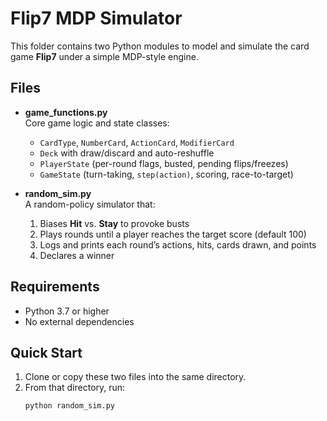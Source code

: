 # Flip7 MDP Simulator

This folder contains two Python modules to model and simulate the card game **Flip7** under a simple MDP-style engine.

## Files

- **game_functions.py**  
  Core game logic and state classes:  
  - `CardType`, `NumberCard`, `ActionCard`, `ModifierCard`  
  - `Deck` with draw/discard and auto-reshuffle  
  - `PlayerState` (per-round flags, busted, pending flips/freezes)  
  - `GameState` (turn-taking, `step(action)`, scoring, race-to-target)

- **random_sim.py**  
  A random-policy simulator that:  
  1. Biases **Hit** vs. **Stay** to provoke busts  
  2. Plays rounds until a player reaches the target score (default 100)  
  3. Logs and prints each round’s actions, hits, cards drawn, and points  
  4. Declares a winner  

## Requirements

- Python 3.7 or higher  
- No external dependencies  

## Quick Start

1. Clone or copy these two files into the same directory.  
2. From that directory, run:
   ```bash
   python random_sim.py

